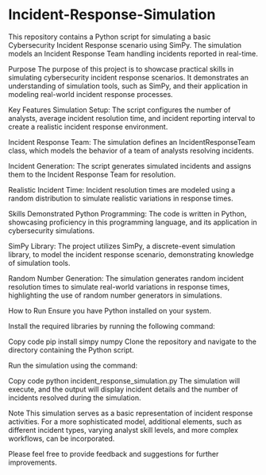 # Incident-Response-Simulation

This repository contains a Python script for simulating a basic Cybersecurity Incident Response scenario using SimPy. The simulation models an Incident Response Team handling incidents reported in real-time.

Purpose
The purpose of this project is to showcase practical skills in simulating cybersecurity incident response scenarios. It demonstrates an understanding of simulation tools, such as SimPy, and their application in modeling real-world incident response processes.

Key Features
Simulation Setup: The script configures the number of analysts, average incident resolution time, and incident reporting interval to create a realistic incident response environment.

Incident Response Team: The simulation defines an IncidentResponseTeam class, which models the behavior of a team of analysts resolving incidents.

Incident Generation: The script generates simulated incidents and assigns them to the Incident Response Team for resolution.

Realistic Incident Time: Incident resolution times are modeled using a random distribution to simulate realistic variations in response times.

Skills Demonstrated
Python Programming: The code is written in Python, showcasing proficiency in this programming language, and its application in cybersecurity simulations.

SimPy Library: The project utilizes SimPy, a discrete-event simulation library, to model the incident response scenario, demonstrating knowledge of simulation tools.

Random Number Generation: The simulation generates random incident resolution times to simulate real-world variations in response times, highlighting the use of random number generators in simulations.

How to Run
Ensure you have Python installed on your system.

Install the required libraries by running the following command:

Copy code
pip install simpy numpy
Clone the repository and navigate to the directory containing the Python script.

Run the simulation using the command:

Copy code
python incident_response_simulation.py
The simulation will execute, and the output will display incident details and the number of incidents resolved during the simulation.

Note
This simulation serves as a basic representation of incident response activities. For a more sophisticated model, additional elements, such as different incident types, varying analyst skill levels, and more complex workflows, can be incorporated.

Please feel free to provide feedback and suggestions for further improvements.
